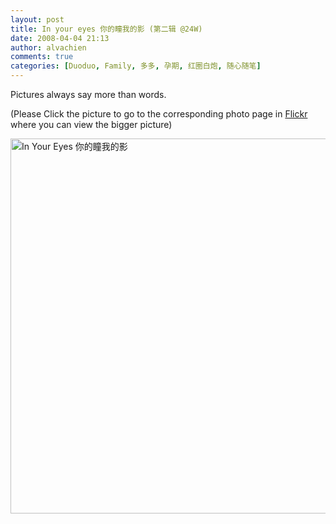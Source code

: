 ```yaml
---
layout: post
title: In your eyes 你的瞳我的影 (第二辑 @24W)
date: 2008-04-04 21:13
author: alvachien
comments: true
categories: [Duoduo, Family, 多多, 孕期, 红圈白炮, 随心随笔]
---
```

Pictures always say more than words.

(Please Click the picture to go to the corresponding photo page in <a href="http://www.flickr.com/" target="_blank">Flickr</a> where you can view the bigger picture)

<a title="In Your Eyes 你的瞳我的影 by Alva Chien, on Flickr" href="http://www.flickr.com/photos/alvachien/2386778997/"><img src="http://farm3.static.flickr.com/2222/2386778997_dbfb96755d_b.jpg" alt="In Your Eyes 你的瞳我的影" width="600" /></a>
